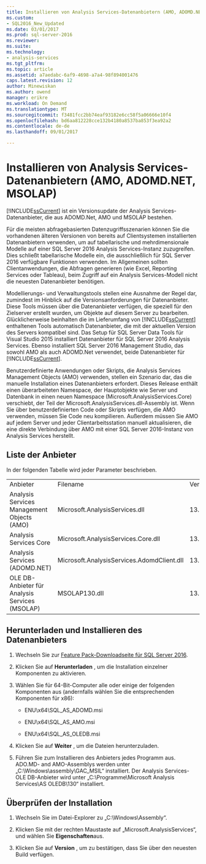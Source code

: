 ```yaml
---
title: Installieren von Analysis Services-Datenanbietern (AMO, ADOMD.NET, MSOLAP) | Microsoft Docs
ms.custom:
- SQL2016_New_Updated
ms.date: 03/01/2017
ms.prod: sql-server-2016
ms.reviewer: 
ms.suite: 
ms.technology:
- analysis-services
ms.tgt_pltfrm: 
ms.topic: article
ms.assetid: a7aedabc-6af9-4698-a7a4-98f894001476
caps.latest.revision: 12
author: Minewiskan
ms.author: owend
manager: erikre
ms.workload: On Demand
ms.translationtype: MT
ms.sourcegitcommit: f3481fcc2bb74eaf93182e6cc58f5a06666e10f4
ms.openlocfilehash: bd6aa812228cce132b4180a8537ba853f3ea92a2
ms.contentlocale: de-de
ms.lasthandoff: 09/01/2017

---
```

# <a name="install-analysis-services-data-providers-amo-adomdnet-msolap"></a>Installieren von Analysis Services-Datenanbietern (AMO, ADOMD.NET, MSOLAP)
  [!INCLUDE[ssCurrent](../../../includes/sscurrent-md.md)] ist ein Versionsupdate der Analysis Services-Datenanbieter, die aus ADOMD.Net, AMO und MSOLAP bestehen.  
  
 Für die meisten abfragebasierten Datenzugriffsszenarien können Sie die vorhandenen älteren Versionen von bereits auf Clientsystemen installierten Datenanbietern verwenden, um auf tabellarische und mehrdimensionale Modelle auf einer SQL Server 2016 Analysis Services-Instanz zuzugreifen. Dies schließt tabellarische Modelle ein, die ausschließlich für SQL Server 2016 verfügbare Funktionen verwenden. Im Allgemeinen sollten Clientanwendungen, die Abfragen generieren (wie Excel, Reporting Services oder Tableau), beim Zugriff auf ein Analysis Services-Modell nicht die neuesten Datenanbieter benötigen.  
  
 Modellierungs- und Verwaltungstools stellen eine Ausnahme der Regel dar, zumindest im Hinblick auf die Versionsanforderungen für Datenanbieter. Diese Tools müssen über die Datenanbieter verfügen, die speziell für den Zielserver erstellt wurden, um Objekte auf diesem Server zu bearbeiten. Glücklicherweise beinhalten die im Lieferumfang von [!INCLUDE[ssCurrent](../../../includes/sscurrent-md.md)] enthaltenen Tools automatisch Datenanbieter, die mit der aktuellen Version des Servers kompatibel sind.  Das Setup für SQL Server Data Tools für Visual Studio 2015 installiert Datenanbieter für SQL Server 2016 Analysis Services. Ebenso installiert SQL Server 2016 Management Studio, das sowohl AMO als auch ADOMD.Net verwendet, beide Datenanbieter für [!INCLUDE[ssCurrent](../../../includes/sscurrent-md.md)].  
  
 Benutzerdefinierte Anwendungen oder Skripts, die Analysis Services Management Objects (AMO) verwenden, stellen ein Szenario dar, das die manuelle Installation eines Datenanbieters erfordert. Dieses Release enthält einen überarbeiteten Namespace, der Hauptobjekte wie Server und Datenbank in einen neuen Namespace (Microsoft.AnalysisServices.Core) verschiebt, der Teil der Microsoft.AnalysisServices.dll-Assembly ist. Wenn Sie über benutzerdefinierten Code oder Skripts verfügen, die AMO verwenden, müssen Sie Code neu kompilieren. Außerdem müssen Sie AMO auf jedem Server und jeder Clientarbeitsstation manuell aktualisieren, die eine direkte Verbindung über AMO mit einer SQL Server 2016-Instanz von Analysis Services herstellt.  
  
## <a name="provider-list"></a>Liste der Anbieter  
 In der folgenden Tabelle wird jeder Parameter beschrieben.  
  
||||  
|-|-|-|  
|Anbieter|Filename|Version|  
|Analysis Services Management Objects (AMO)|Microsoft.AnalysisServices.dll|13.0.0.0|  
|Analysis Services Core|Microsoft.AnalysisServices.Core.dll|13.0.0.0|  
|Analysis Services (ADOMD.NET)|Microsoft.AnalysisServices.AdomdClient.dll|13.0.0.0|  
|OLE DB-Anbieter für Analysis Services (MSOLAP)|MSOLAP130.dll|13.0.0.0|  
  
## <a name="download-and-install-data-provider"></a>Herunterladen und Installieren des Datenanbieters  
  
1.  Wechseln Sie zur [Feature Pack-Downloadseite für SQL Server 2016](http://go.microsoft.com/fwlink/?LinkID=398150).  
  
2.  Klicken Sie auf **Herunterladen** , um die Installation einzelner Komponenten zu aktivieren.  
  
3.  Wählen Sie für 64-Bit-Computer alle oder einige der folgenden Komponenten aus (andernfalls wählen Sie die entsprechenden Komponenten für x86):  
  
    -   ENU\x64\SQL_AS_ADOMD.msi  
  
    -   ENU\x64\SQL_AS_AMO.msi  
  
    -   ENU\x64\SQL_AS_OLEDB.msi  
  
4.  Klicken Sie auf **Weiter** , um die Dateien herunterzuladen.  
  
5.  Führen Sie zum Installieren des Anbieters jedes Programm aus. ADO.MD- and AMO-Assemblys werden unter „C:\Windows\assembly\GAC_MSIL“ installiert. Der Analysis Services-OLE DB-Anbieter wird unter „C:\Programme\Microsoft Analysis Services\AS OLEDB\130“ installiert.  
  
## <a name="verify-installation"></a>Überprüfen der Installation  
  
1.  Wechseln Sie im Datei-Explorer zu „C:\Windows\Assembly“.  
  
2.  Klicken Sie mit der rechten Maustaste auf „Microsoft.AnalysisServices“, und wählen Sie **Eigenschaften**aus.  
  
3.  Klicken Sie auf **Version** , um zu bestätigen, dass Sie über den neuesten Build verfügen.  
  
  

